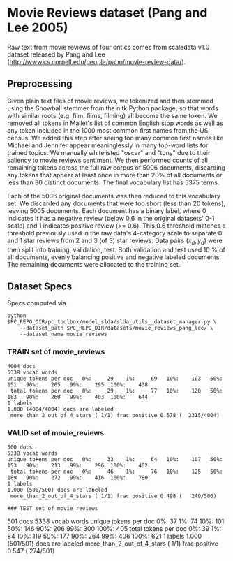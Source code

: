 # Movie Reviews dataset (Pang and Lee 2005)

Raw text from movie reviews of four critics comes from scaledata v1.0 dataset released by Pang and Lee (http://www.cs.cornell.edu/people/pabo/movie-review-data/).

## Preprocessing

Given plain text files of movie reviews, we tokenized and then stemmed using the Snowball stemmer from the nltk Python package, so that words with similar roots (e.g. film, films, filming) all become the same token. We removed all tokens in Mallet's list of common English stop words as well as any token included in the 1000 most common first names from the US census. We added this step after seeing too many common first names like Michael and Jennifer appear meaninglessly in many top-word lists for trained topics. We manually whitelisted "oscar" and "tony" due to their saliency to movie reviews sentiment. We then performed counts of all remaining tokens across the full raw corpus of 5006 documents, discarding any tokens that appear at least once in more than 20\% of all documents or less than 30 distinct documents. The final vocabulary list has 5375 terms.

Each of the 5006 original documents was then reduced to this vocabulary set. We discarded any documents that were too short (less than 20 tokens), leaving 5005 documents. Each document has a binary label, where 0 indicates it has a negative review (below 0.6 in the original datasets' 0-1 scale) and 1 indicates positive review (>= 0.6). This 0.6 threshold matches a threshold previously used in the raw data's 4-category scale to separate 0 and 1 star reviews from 2 and 3 (of 3) star reviews. Data pairs ($x_d, y_d$) were then split into training, validation, test. Both validation and test used 10 \% of all documents, evenly balancing positive and negative labeled documents. The remaining documents were allocated to the training set.


## Dataset Specs

Specs computed via
```
python $PC_REPO_DIR/pc_toolbox/model_slda/slda_utils__dataset_manager.py \
    --dataset_path $PC_REPO_DIR/datasets/movie_reviews_pang_lee/ \
    --dataset_name movie_reviews
```

### TRAIN set of movie_reviews

```
4004 docs
5338 vocab words
unique tokens per doc   0%:     29    1%:     69   10%:    103   50%:    151   90%:    205   99%:    295  100%:    438
 total tokens per doc   0%:     29    1%:     77   10%:    120   50%:    183   90%:    260   99%:    403  100%:    644
1 labels
1.000 (4004/4004) docs are labeled
 more_than_2_out_of_4_stars ( 1/1) frac positive 0.578 (  2315/4004)
```

### VALID set of movie_reviews
```
500 docs
5338 vocab words
unique tokens per doc   0%:     33    1%:     64   10%:    107   50%:    153   90%:    213   99%:    296  100%:    462
 total tokens per doc   0%:     46    1%:     76   10%:    125   50%:    189   90%:    272   99%:    416  100%:    780
1 labels
1.000 (500/500) docs are labeled
 more_than_2_out_of_4_stars ( 1/1) frac positive 0.498 (   249/500)

### TEST set of movie_reviews
```
501 docs
5338 vocab words
unique tokens per doc   0%:     37    1%:     74   10%:    101   50%:    146   90%:    206   99%:    300  100%:    405
 total tokens per doc   0%:     39    1%:     84   10%:    119   50%:    177   90%:    264   99%:    406  100%:    621
1 labels
1.000 (501/501) docs are labeled
 more_than_2_out_of_4_stars ( 1/1) frac positive 0.547 (   274/501)
```
